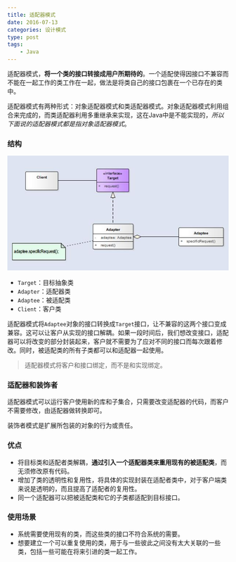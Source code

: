 ```yaml
---
title: 适配器模式
date: 2016-07-13
categories: 设计模式
type: post
tags:
    - Java
---
```


适配器模式，**将一个类的接口转接成用户所期待的**。一个适配使得因接口不兼容而不能在一起工作的类工作在一起，做法是将类自己的接口包裹在一个已存在的类中。

<!--more-->

适配器模式有两种形式：对象适配器模式和类适配器模式。对象适配器模式利用组合来完成的，而类适配器利用多重继承来实现，这在Java中是不能实现的，*所以下面说的适配器模式都是指对象适配器模式*。

### 结构

![](pattern-adapter.jpg)

  - `Target`：目标抽象类
  - `Adapter`：适配器类
  - `Adaptee`：被适配类
  - `Client`：客户类

适配器模式将`Adaptee`对象的接口转换成`Target`接口，让不兼容的这两个接口变成兼容。这可以让客户从实现的接口解耦。如果一段时间后，我们想改变接口，适配器可以将改变的部分封装起来，客户就不需要为了应对不同的接口而每次跟着修改。同时，被适配类的所有子类都可以和适配器一起使用。

>适配器模式将客户和接口绑定，而不是和实现绑定。

### 适配器和装饰者

适配器模式可以运行客户使用新的库和子集合，只需要改变适配器的代码，而客户不需要修改，由适配器做转换即可。

装饰者模式是扩展所包装的对象的行为或责任。

### 优点
  - 将目标类和适配者类解耦，**通过引入一个适配器类来重用现有的被适配类**，而无须修改原有代码。
  - 增加了类的透明性和复用性，将具体的实现封装在适配者类中，对于客户端类来说是透明的，而且提高了适配者的复用性。
  - 同一个适配器可以把被适配类和它的子类都适配到目标接口。

### 使用场景

  - 系统需要使用现有的类，而这些类的接口不符合系统的需要。
  - 想要建立一个可以重复使用的类，用于与一些彼此之间没有太大关联的一些类，包括一些可能在将来引进的类一起工作。
